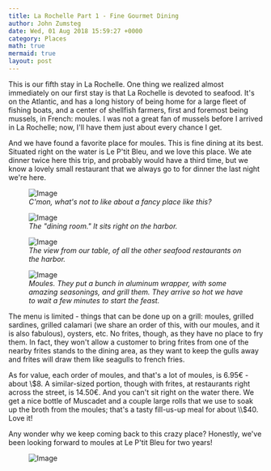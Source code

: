 ```yaml
---
title: La Rochelle Part 1 - Fine Gourmet Dining
author: John Zumsteg
date: Wed, 01 Aug 2018 15:59:27 +0000
category: Places
math: true
mermaid: true
layout: post
---
```

This is our fifth stay in La Rochelle. One thing we realized almost immediately on our first stay is that La Rochelle is devoted to seafood. It's on the Atlantic, and has a long history of being home for a large fleet of fishing boats, and a center of shellfish farmers, first and foremost being mussels, in French: moules. I was not a great fan of mussels before I arrived in La Rochelle; now, I'll have them just about every chance I get.

And we have found a favorite place for moules. This is fine dining at its best. Situated right on the water is Le P'tit Bleu, and we love this place. We ate dinner twice here this trip, and probably would have a third time, but we know a lovely small restaurant that we always go to for dinner the last night we're here.

<figure class = "landscape">
	<img src="{{"/assets/images/2018/08/DSC07316.jpg" | prepend: site.baseurl | prepend: site.url }}" alt="Image" />
	<figcaption><em>C'mon, what's not to like about a fancy place like this?</em></figcaption>
</figure>



<figure class = "landscape">
	<img src="{{"/assets/images/2018/08/DSC07318.jpg" | prepend: site.baseurl | prepend: site.url }}" alt="Image" />
	<figcaption><em>The "dining room." It sits right on the harbor.</em></figcaption>
</figure>



<figure class = "landscape">
	<img src="{{"/assets/images/2018/08/DSC07321.jpg" | prepend: site.baseurl | prepend: site.url }}" alt="Image" />
	<figcaption><em>The view from our table, of all the other seafood restaurants on the harbor.</em></figcaption>
</figure>



<figure class = "landscape">
	<img src="{{"/assets/images/2018/08/DSC07323.jpg" | prepend: site.baseurl | prepend: site.url }}" alt="Image" />
	<figcaption><em>Moules. They put a bunch in aluminum wrapper, with some amazing seasonings, and grill them. They arrive so hot we have to wait a few minutes to start the feast.</em></figcaption>
</figure>



The menu is limited - things that can be done up on a grill: moules, grilled sardines, grilled calamari (we share an order of this, with our moules, and it is also fabulous), oysters, etc. No frites, though, as they have no place to fry them. In fact, they won't allow a customer to bring frites from one of the nearby frites stands to the dining area, as they want to keep the gulls away and frites will draw them like seagulls to french fries.

As for value, each order of moules, and that's a lot of moules, is 6.95€ - about \\$8. A similar-sized portion, though with frites, at restaurants right across the street, is 14.50€. And you can't sit right on the water there. We get a nice bottle of Muscadet and a couple large rolls that we use to soak up the broth from the moules; that's a tasty fill-us-up meal for about \\$40. Love it!

Any wonder why we keep coming back to this crazy place? Honestly, we've been looking forward to moules at Le P'tit Bleu for two years!

<figure class = "landscape">
	<img src="{{"/assets/images/2018/08/DSC07324.jpg" | prepend: site.baseurl | prepend: site.url }}" alt="Image" />
	<figcaption></figcaption>
</figure>



